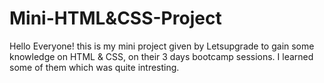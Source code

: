 # Mini-HTML&CSS-Project
Hello Everyone! this is my  mini project given by Letsupgrade to gain some knowledge on HTML &amp; CSS, on their 3 days bootcamp sessions. I learned some of them which was quite intresting.
